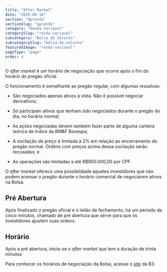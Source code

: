 ```yaml
---
title: "After Market"
date: "2019-09-18"
section: "Aprenda"
sectionSlug: "aprenda"
category: "Renda Variável"
categorySlug: "renda-variavel"
subcategory: "Bolsa de Valores"
subcategorySlug: "bolsa-de-valores"
featuredImage: "renda-variavel"
pageType: "page"
order: 4
---
```


O *after market* é um horário de negociação que ocorre após o fim do horário do pregão oficial.

O funcionamento é semelhante ao pregão regular, com algumas ressalvas:



- São negociados apenas ativos à vista. Não é possível negociar derivativos;

- Só participam ativos que tenham sido negociados durante o pregão do dia, no horário normal;

- As ações negociadas devem também fazer parte de alguma carteira teórica de índice da BM&F Bovespa;

- A oscilação de preço é limitada a 2% em relação ao encerramento do pregão normal. Ordens com preços acima dessa oscilação serão recusadas; e

- As operações são limitadas a até R\$900.000,00 por CPF.

O *after market* oferece uma possibildiade àqueles investidores que não podem acessar o pregão durante o horário comercial de negociarem ativos na Bolsa.


## Pré Abertura

Após finalizado o pregão oficial e o leilão de fechamento, há um período de cinco minutos, chamado de pré abertura que serve para que os investidores ajustem suas ordens.

## Horário

Após a pré abertura, inicia-se o *after market* que tem a duração de trinta minutos 

Para conhecer os horários de negociação da Bolsa, acesse o [*site*](http://www.b3.com.br/pt_br/solucoes/plataformas/puma-trading-system/para-participantes-e-traders/horario-de-negociacao/acoes/) da B3.